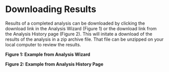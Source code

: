 # Downloading Results
Results of a completed analysis can be downloaded by clicking the download link in the Analysis Wizard (Figure 1) or the download link from the Analysis History page (Figure 2). This will initate a download of the results of the analysis in a zip archive file. That file can be unzipped on your local computer to review the results.

[//]: # (<img src="image.png" width="200" height="100">)
**Figure 1: Example from Analysis Wizard**

[//]: # (<img src="image.png" width="200" height="100">)
**Figure 2: Example from Analysis History Page**
